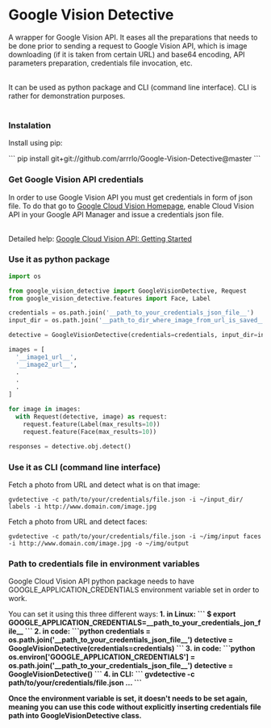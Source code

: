 <h1>Google Vision Detective</h1>

A wrapper for Google Vision API. It eases all the preparations that needs to be done prior to sending a request to Google Vision API, which is image downloading (if it is taken from certain URL) and base64 encoding, API parameters preparation, credentials file invocation, etc.<br /><br />

It can be used as python package and CLI (command line interface). CLI is rather for demonstration purposes.<br /><br />

<h3>Instalation</h3>

<p>Install using pip:</p>
```
pip install git+git://github.com/arrrlo/Google-Vision-Detective@master
```

<h3>Get Google Vision API credentials</h3>

<p>In order to use Google Vision API you must get credentials in form of json file. To do that go to <a href="https://cloud.google.com/vision/">Google Cloud Vision Homepage</a>, enable Cloud Vision API in your Google API Manager and issue a credentials json file.<br/><br/>

Detailed help: <a href="https://cloud.google.com/vision/docs/getting-started">Google Cloud Vision API: Getting Started</a></p>

<h3>Use it as python package</h3>

```python
import os

from google_vision_detective import GoogleVisionDetective, Request
from google_vision_detective.features import Face, Label

credentials = os.path.join('__path_to_your_credentials_json_file__')
input_dir = os.path.join('__path_to_dir_where_image_from_url_is_saved__')

detective = GoogleVisionDetective(credentials=credentials, input_dir=input_dir)

images = [
  '__image1_url__',
  '__image2_url__',
  .
  .
  .
]

for image in images:
  with Request(detective, image) as request:
    request.feature(Label(max_results=10))
    request.feature(Face(max_results=10))

responses = detective.obj.detect()
```

<h3>Use it as CLI (command line interface)</h3>

<p>Fetch a photo from URL and detect what is on that image:</p>

```
gvdetective -c path/to/your/credentials/file.json -i ~/input_dir/ labels -i http://www.domain.com/image.jpg
```

<p>Fetch a photo from URL and detect faces:</p>

```
gvdetective -c path/to/your/credentials/file.json -i ~/img/input faces -i http://www.domain.com/image.jpg -o ~/img/output
```

<h3>Path to credentials file in environment variables</h3>

<p>Google Cloud Vision API python package needs to have GOOGLE_APPLICATION_CREDENTIALS environment variable set in order to work.</p>

<p>You can set it using this three different ways:<b />
1. in Linux: 
```
$ export GOOGLE_APPLICATION_CREDENTIALS=__path_to_your_credentials_jon_file__
```
2. in code:
```python
credentials = os.path.join('__path_to_your_credentials_json_file__')
detective = GoogleVisionDetective(credentials=credentials)
```
3. in code:
```python
os.environ['GOOGLE_APPLICATION_CREDENTIALS'] = os.path.join('__path_to_your_credentials_json_file__')
detective = GoogleVisionDetective()
```
4. in CLI:
```
gvdetective -c path/to/your/credentials/file.json ...
```
</p>

<p>Once the environment variable is set, it doesn't needs to be set again, meaning you can use this code without explicitly inserting credentials file path into GoogleVisionDetective class.</p>
